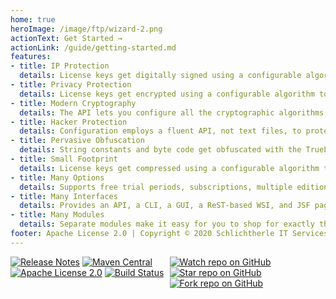 ```yaml
---
home: true
heroImage: /image/ftp/wizard-2.png
actionText: Get Started →
actionLink: /guide/getting-started.md
features:
- title: IP Protection
  details: License keys get digitally signed using a configurable algorithm to protect your intellectual property.
- title: Privacy Protection
  details: License keys get encrypted using a configurable algorithm to protect the privacy of your customers. 
- title: Modern Cryptography
  details: The API lets you configure all the cryptographic algorithms implemented by the security providers in the JRE.
- title: Hacker Protection
  details: Configuration employs a fluent API, not text files, to protect your app from simple reverse engineering.
- title: Pervasive Obfuscation
  details: String constants and byte code get obfuscated with the TrueLicense Maven Plugin and ProGuard.
- title: Small Footprint
  details: License keys get compressed using a configurable algorithm to save storage and bandwidth.
- title: Many Options
  details: Supports free trial periods, subscriptions, multiple editions (feature sets), internationalization and more.
- title: Many Interfaces
  details: Provides an API, a CLI, a GUI, a ReST-based WSI, and JSF pages.
- title: Many Modules
  details: Separate modules make it easy for you to shop for exactly the features, technologies and interfaces you need.
footer: Apache License 2.0 | Copyright © 2020 Schlichtherle IT Services
---
```


<div style="display: flex; justify-content: space-between">
    <div>
        <a href="https://github.com/christian-schlichtherle/truelicense/releases/latest"><img src="https://img.shields.io/github/v/release/christian-schlichtherle/truelicense" alt="Release Notes"></a>
        <a href="https://search.maven.org/artifact/global.namespace.truelicense/truelicense"><img src="https://img.shields.io/maven-central/v/global.namespace.truelicense/truelicense?cacheSeconds=3600" alt="Maven Central"></a>
        <a href="https://github.com/christian-schlichtherle/truelicense/blob/master/LICENSE"><img src="https://img.shields.io/github/license/christian-schlichtherle/truelicense" alt="Apache License 2.0"></a>
        <a href="https://travis-ci.org/christian-schlichtherle/truelicense"><img src="https://api.travis-ci.org/christian-schlichtherle/truelicense.svg" alt="Build Status"></a>
    </div>
    <div>
        <a href="https://github.com/christian-schlichtherle/truelicense"><img src="https://img.shields.io/github/watchers/christian-schlichtherle/truelicense?style=social" alt="Watch repo on GitHub"></a>
        <a href="https://github.com/christian-schlichtherle/truelicense"><img src="https://img.shields.io/github/stars/christian-schlichtherle/truelicense?style=social" alt="Star repo on GitHub"></a>
        <a href="https://github.com/christian-schlichtherle/truelicense"><img src="https://img.shields.io/github/forks/christian-schlichtherle/truelicense?style=social" alt="Fork repo on GitHub"></a>
    </div>
</div>
